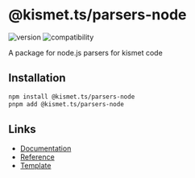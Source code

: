 # @kismet.ts/parsers-node

![version](https://img.shields.io/badge/version-0.1.5-orange)
![compatibility](https://img.shields.io/badge/compatibility-node.js-green)

A package for node.js parsers for kismet code

## Installation

```sh
npm install @kismet.ts/parsers-node
pnpm add @kismet.ts/parsers-node
```

## Links

- [Documentation](https://kismet.ghostrider-05.com/parsers-node/)
- [Reference](https://kismet.ghostrider-05.com/parsers-node/reference/modules.html)
- [Template](https://github.com/ghostrider-05/kismet.ts-template)
